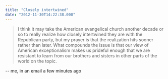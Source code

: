```yaml
---
title: "Closely intertwined"
date: "2012-11-30T14:22:38.000"
---
```


> I think it may take the American evangelical church another decade or so to really realize how closely intertwined they are with the Republican party, but my prayer is that the realization hits sooner rather than later. What compounds the issue is that our view of American exceptionalism makes us prideful enough that we are resistant to learn from our brothers and sisters in other parts of the world on the topic.

\-- me, in an email a few minutes ago
